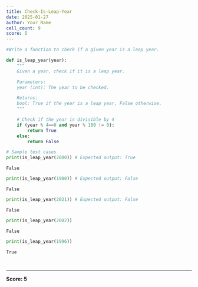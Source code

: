 ```yaml
---
title: Check-Is-Leap-Year
date: 2025-01-27
author: Your Name
cell_count: 9
score: 5
---
```


```python
#Write a function to check if a given year is a leap year.
```


```python
def is_leap_year(year):
    """
    Given a year, check if it is a leap year.

    Parameters:
    year (int): The year to be checked.

    Returns:
    bool: True if the year is a leap year, False otherwise.
    """

    # Check if the year is divisible by 4
    if (year % 4==0 and year % 100 != 0):
        return True
    else:
        return False
```


```python
# Sample test cases
print(is_leap_year(2000)) # Expected output: True
```

    False



```python
print(is_leap_year(1900)) # Expected output: False
```

    False



```python
print(is_leap_year(2021)) # Expected output: False
```

    False



```python
print(is_leap_year(2002)) 
```

    False



```python
print(is_leap_year(1996))
```

    True



```python

```


```python

```


---
**Score: 5**
